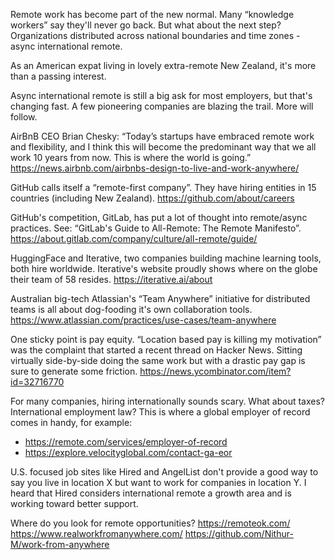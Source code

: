 Remote work has become part of the new normal. Many “knowledge workers” say they'll never go back. But what about the next step? Organizations distributed across national boundaries and time zones - async international remote.

As an American expat living in lovely extra-remote New Zealand, it's more than a passing interest.

Async international remote is still a big ask for most employers, but that's changing fast. A few pioneering companies are blazing the trail. More will follow.

AirBnB CEO Brian Chesky: “Today’s startups have embraced remote work and flexibility, and I think this will become the predominant way that we all work 10 years from now. This is where the world is going.”
https://news.airbnb.com/airbnbs-design-to-live-and-work-anywhere/

GitHub calls itself a “remote-first company”. They have hiring entities in 15 countries (including New Zealand).
https://github.com/about/careers

GitHub's competition, GitLab, has put a lot of thought into remote/async practices. See: “GitLab's Guide to All-Remote: The Remote Manifesto”.
https://about.gitlab.com/company/culture/all-remote/guide/

HuggingFace and Iterative, two companies building machine learning tools, both hire worldwide. Iterative's website proudly shows where on the globe their team of 58 resides.
https://iterative.ai/about

Australian big-tech Atlassian's “Team Anywhere” initiative for distributed teams is all about dog-fooding it's own collaboration tools.
https://www.atlassian.com/practices/use-cases/team-anywhere

One sticky point is pay equity. “Location based pay is killing my motivation” was the complaint that started a recent thread on Hacker News. Sitting virtually side-by-side doing the same work but with a drastic pay gap is sure to generate some friction.
https://news.ycombinator.com/item?id=32716770

For many companies, hiring internationally sounds scary. What about taxes? International employment law? This is where a global employer of record comes in handy, for example:
- https://remote.com/services/employer-of-record
- https://explore.velocityglobal.com/contact-ga-eor

U.S. focused job sites like Hired and AngelList don't provide a good way to say you live in location X but want to work for companies in location Y. I heard that Hired considers international remote a growth area and is working toward better support.

Where do you look for remote opportunities?
https://remoteok.com/
https://www.realworkfromanywhere.com/
https://github.com/Nithur-M/work-from-anywhere
